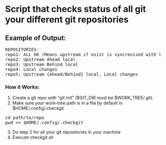 # Script that checks status of all git your different git repositories
## Example of Output:
<pre>
REPOSITORIES:
repo1: ALL OK (Means upstream if exist is syncronised with local and no local changes from last commit)
repo2: Upstream Ahead local
repo3: Upstream Behind local
repo4: Local changes
repo5: Upstream {Ahead/Behind} local, Local changes
</pre>

### How it Works:

1. Create a git repo with "git init" ($GIT_DIR must be $WORK_TREE/.git).
2. Make sure your work-tree path is in a file by default in $HOME/.config/.checkgit
<pre>
cd path/to/repo
pwd >> $HOME/.config/.checkgit
</pre>
3. Do step 2 for all your git repositories in your machine
4. Execute checkgit.sh
